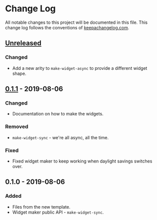 # Change Log
All notable changes to this project will be documented in this file. This change log follows the conventions of [keepachangelog.com](http://keepachangelog.com/).

## [Unreleased]
### Changed
- Add a new arity to `make-widget-async` to provide a different widget shape.

## [0.1.1] - 2019-08-06
### Changed
- Documentation on how to make the widgets.

### Removed
- `make-widget-sync` - we're all async, all the time.

### Fixed
- Fixed widget maker to keep working when daylight savings switches over.

## 0.1.0 - 2019-08-06
### Added
- Files from the new template.
- Widget maker public API - `make-widget-sync`.

[Unreleased]: https://github.com/your-name/sum-em-up/compare/0.1.1...HEAD
[0.1.1]: https://github.com/your-name/sum-em-up/compare/0.1.0...0.1.1
